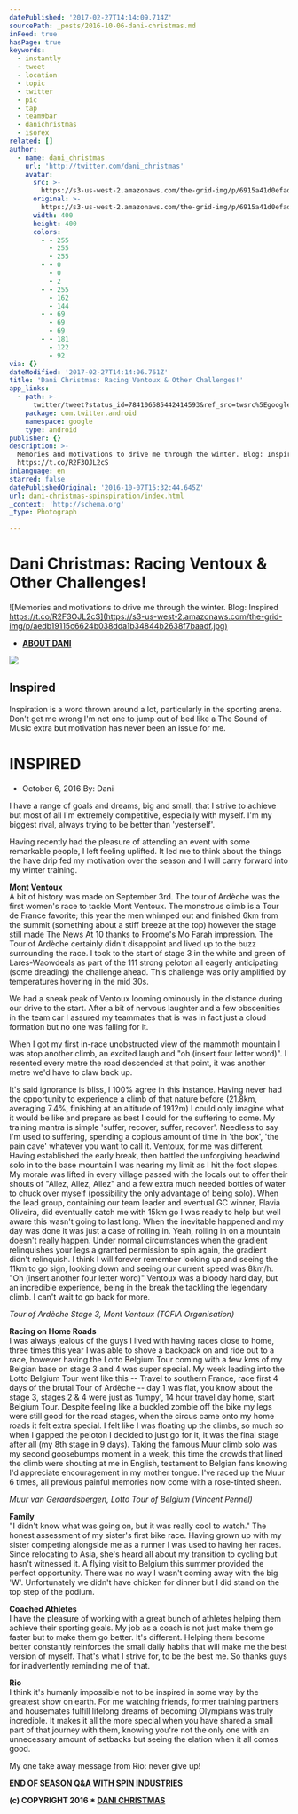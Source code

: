 ```yaml
---
datePublished: '2017-02-27T14:14:09.714Z'
sourcePath: _posts/2016-10-06-dani-christmas.md
inFeed: true
hasPage: true
keywords:
  - instantly
  - tweet
  - location
  - topic
  - twitter
  - pic
  - tap
  - team9bar
  - danichristmas
  - isorex
related: []
author:
  - name: dani_christmas
    url: 'http://twitter.com/dani_christmas'
    avatar:
      src: >-
        https://s3-us-west-2.amazonaws.com/the-grid-img/p/6915a41d0efad5ec4c09592a6839f27529f21b5b.jpg
      original: >-
        https://s3-us-west-2.amazonaws.com/the-grid-img/p/6915a41d0efad5ec4c09592a6839f27529f21b5b.jpg
      width: 400
      height: 400
      colors:
        - - 255
          - 255
          - 255
        - - 0
          - 0
          - 2
        - - 255
          - 162
          - 144
        - - 69
          - 69
          - 69
        - - 181
          - 122
          - 92
via: {}
dateModified: '2017-02-27T14:14:06.761Z'
title: 'Dani Christmas: Racing Ventoux & Other Challenges!'
app_links:
  - path: >-
      twitter/tweet?status_id=784106585442414593&ref_src=twsrc%5Egoogle%7Ctwcamp%5Eandroidseo%7Ctwgr%5Estatus%7Ctwterm%5E784106585442414593
    package: com.twitter.android
    namespace: google
    type: android
publisher: {}
description: >-
  Memories and motivations to drive me through the winter. Blog: Inspired
  https://t.co/R2F3OJL2cS
inLanguage: en
starred: false
datePublishedOriginal: '2016-10-07T15:32:44.645Z'
url: dani-christmas-spinspiration/index.html
_context: 'http://schema.org'
_type: Photograph

---
```

# Dani Christmas: Racing Ventoux & Other Challenges!
![Memories and motivations to drive me through the winter. Blog: Inspired https://t.co/R2F3OJL2cS](https://s3-us-west-2.amazonaws.com/the-grid-img/p/aedb19115c6624b038dda1b34844b2638f7baadf.jpg)

* **[ABOUT DANI][0]**

<article style=""><img src="https://s3-us-west-2.amazonaws.com/the-grid-img/p/e780aaeef0b1effe3c0c2188f59403575b0af32f.jpg" /><h1>Inspired</h1><p>Inspiration is a word thrown around a lot, particularly in the sporting arena. Don't get me wrong I'm not one to jump out of bed like a The Sound of Music extra but motivation has never been an issue for me.</p></article>

# **INSPIRED**

* October 6, 2016 By: Dani

I have a range of goals and dreams, big and small, that I strive to achieve but most of all I'm extremely competitive, especially with myself. I'm my biggest rival, always trying to be better than 'yesterself'.

Having recently had the pleasure of attending an event with some remarkable people, I left feeling uplifted. It led me to think about the things the have drip fed my motivation over the season and I will carry forward into my winter training.

**Mont Ventoux**  
A bit of history was made on September 3rd. The tour of Ardèche was the first women's race to tackle Mont Ventoux. The monstrous climb is a Tour de France favorite; this year the men whimped out and finished 6km from the summit (something about a stiff breeze at the top) however the stage still made The News At 10 thanks to Froome's Mo Farah impression. The Tour of Ardèche certainly didn't disappoint and lived up to the buzz surrounding the race. I took to the start of stage 3 in the white and green of Lares-Waowdeals as part of the 111 strong peloton all eagerly anticipating (some dreading) the challenge ahead. This challenge was only amplified by temperatures hovering in the mid 30s.

We had a sneak peak of Ventoux looming ominously in the distance during our drive to the start. After a bit of nervous laughter and a few obscenities in the team car I assured my teammates that is was in fact just a cloud formation but no one was falling for it.

When I got my first in-race unobstructed view of the mammoth mountain I was atop another climb, an excited laugh and "oh (insert four letter word)". I resented every metre the road descended at that point, it was another metre we'd have to claw back up.

It's said ignorance is bliss, I 100% agree in this instance. Having never had the opportunity to experience a climb of that nature before (21.8km, averaging 7.4%, finishing at an altitude of 1912m) I could only imagine what it would be like and prepare as best I could for the suffering to come. My training mantra is simple 'suffer, recover, suffer, recover'. Needless to say I'm used to suffering, spending a copious amount of time in 'the box', 'the pain cave' whatever you want to call it. Ventoux, for me was different. Having established the early break, then battled the unforgiving headwind solo in to the base mountain I was nearing my limit as I hit the foot slopes. My morale was lifted in every village passed with the locals out to offer their shouts of "Allez, Allez, Allez" and a few extra much needed bottles of water to chuck over myself (possibility the only advantage of being solo). When the lead group, containing our team leader and eventual GC winner, Flavia Oliveira, did eventually catch me with 15km go I was ready to help but well aware this wasn't going to last long. When the inevitable happened and my day was done it was just a case of rolling in. Yeah, rolling in on a mountain doesn't really happen. Under normal circumstances when the gradient relinquishes your legs a granted permission to spin again, the gradient didn't relinquish. I think I will forever remember looking up and seeing the 11km to go sign, looking down and seeing our current speed was 8km/h. "Oh (insert another four letter word)" Ventoux was a bloody hard day, but an incredible experience, being in the break the tackling the legendary climb. I can't wait to go back for more.

_Tour of Ardèche Stage 3, Mont Ventoux (TCFIA Organisation)_

**Racing on Home Roads**  
I was always jealous of the guys I lived with having races close to home, three times this year I was able to shove a backpack on and ride out to a race, however having the Lotto Belgium Tour coming with a few kms of my Belgian base on stage 3 and 4 was super special. My week leading into the Lotto Belgium Tour went like this -- Travel to southern France, race first 4 days of the brutal Tour of Ardèche -- day 1 was flat, you know about the stage 3, stages 2 & 4 were just as 'lumpy', 14 hour travel day home, start Belgium Tour. Despite feeling like a buckled zombie off the bike my legs were still good for the road stages, when the circus came onto my home roads it felt extra special. I felt like I was floating up the climbs, so much so when I gapped the peloton I decided to just go for it, it was the final stage after all (my 8th stage in 9 days). Taking the famous Muur climb solo was my second goosebumps moment in a week, this time the crowds that lined the climb were shouting at me in English, testament to Belgian fans knowing I'd appreciate encouragement in my mother tongue. I've raced up the Muur 6 times, all previous painful memories now come with a rose-tinted sheen.

_Muur van Geraardsbergen, Lotto Tour of Belgium (Vincent Pennel)_

**Family**  
"I didn't know what was going on, but it was really cool to watch." The honest assessment of my sister's first bike race. Having grown up with my sister competing alongside me as a runner I was used to having her races. Since relocating to Asia, she's heard all about my transition to cycling but hasn't witnessed it. A flying visit to Belgium this summer provided the perfect opportunity. There was no way I wasn't coming away with the big 'W'. Unfortunately we didn't have chicken for dinner but I did stand on the top step of the podium.

**Coached Athletes**  
I have the pleasure of working with a great bunch of athletes helping them achieve their sporting goals. My job as a coach is not just make them go faster but to make them go better. It's different. Helping them become better constantly reinforces the small daily habits that will make me the best version of myself. That's what I strive for, to be the best me. So thanks guys for inadvertently reminding me of that.

**Rio**  
I think it's humanly impossible not to be inspired in some way by the greatest show on earth. For me watching friends, former training partners and housemates fulfill lifelong dreams of becoming Olympians was truly incredible. It makes it all the more special when you have shared a small part of that journey with them, knowing you're not the only one with an unnecessary amount of setbacks but seeing the elation when it all comes good.

My one take away message from Rio: never give up!

**[END OF SEASON Q&A WITH SPIN INDUSTRIES][1]**

**(c) COPYRIGHT 2016 \* [DANI CHRISTMAS][2]**

[0]: http://danichristmas.com/about
[1]: http://danichristmas.com/2015/10/22/end-of-season-qa-with-spin-industries/
[2]: http://danichristmas.com/ "Dani Christmas"